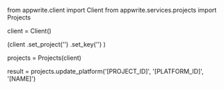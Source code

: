 from appwrite.client import Client
from appwrite.services.projects import Projects

client = Client()

(client
  .set_project('')
  .set_key('')
)

projects = Projects(client)

result = projects.update_platform('[PROJECT_ID]', '[PLATFORM_ID]', '[NAME]')
